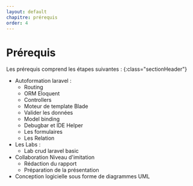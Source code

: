 ```yaml
---
layout: default
chapitre: prérequis
order: 4
---
```

# Prérequis 
Les prérequis comprend les étapes suivantes :
{:class="sectionHeader"}

- Autoformation laravel :
  - Routing
  - ORM Eloquent
  - Controllers
  - Moteur de template Blade
  - Valider les données
  - Model binding
  - Debugbar et IDE Helper
  - Les formulaires
  - Les Relation
- Les Labs :
  - Lab crud laravel basic
- Collaboration Niveau d'imitation
  - Rédaction du rapport
  - Préparation de la présentation
- Conception logicielle sous forme de diagrammes UML 
<!-- new slide -->


